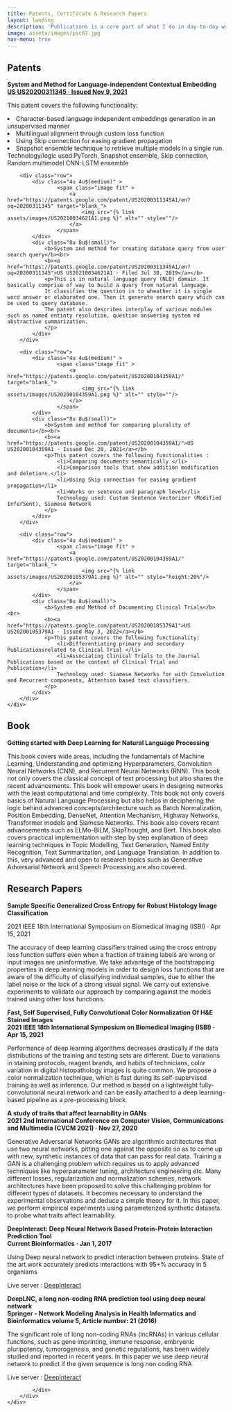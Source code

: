 ```yaml
---
title: Patents, Certificate & Research Papers
layout: landing
description: 'Publications is a core part of what I do in day-to-day work.'
image: assets/images/pic07.jpg
nav-menu: true
---
```


<!-- Main -->

<!-- One -->
<div class="box" >
	<h2>Patents</h2>	
</div>
<section id="one">
	<div class="inner">
		<div class="row">
			<div class="4u 4u$(medium)" >
					<span class="image fit" >
						<a href="https://patents.google.com/patent/US20200311345A1/en?oq=20200311345" target="blank_">
							<img src="{% link assets/images/US20200311345A1.png %}" alt="" style=""/>
						</a>
					</span>
			</div>
			<div class="8u 8u$(small)">
				<b>System and Method for Language-independent Contextual Embedding</b><br>
				<b><a href="https://patents.google.com/patent/US20200311345A1/en?oq=20200311345">US US20200311345 · Issued Nov 9, 2021</a></b>
				<p>This patent covers the following functionality:
					<li> Character-based language independent embeddings generation in an unsupervised manner</li>
						<li> Multilingual alignment through custom loss function</li>
							<li> Using Skip connection for easing gradient propagation</li>
					<li> Snapshot ensemble technique to retrieve multiple models in a single run.</li>
				   Technology/logic used:PyTorch, Snapshot ensemble, Skip connection, Random multimodel CNN-LSTM ensemble
				</p>
			</div>            
		</div>

		<div class="row">
			<div class="4u 4u$(medium)" >
					<span class="image fit" >
						<a href="https://patents.google.com/patent/US20200311345A1/en?oq=20200311345" target="blank_">
							<img src="{% link assets/images/US20210034621A1.png %}" alt="" style=""/>
						</a>
					</span>
			</div>
			<div class="8u 8u$(small)">
				<b>System and method for creating database query from user search query</b><br>
				<b><a href="https://patents.google.com/patent/US20200311345A1/en?oq=20200311345">US US20210034621A1 · Filed Jul 30, 2019</a></b>
				<p>This is in natural language query (NLQ) domain. It basically comprise of way to build a query from natural language. 
				It classifies the question in to wheather it is single word answer or elaborated one. Then it generate search query which can be used to query database. 
				The patent also describes interplay of various modules such as named entinty resolution, question answering system nd abstractive summarization.
				</p>
			</div>            
		</div>

		<div class="row">
			<div class="4u 4u$(medium)" >
					<span class="image fit" >
						<a href="https://patents.google.com/patent/US20200104359A1/" target="blank_">
							<img src="{% link assets/images/US20200104359A1.png %}" alt="" style=""/>
						</a>
					</span>
			</div>
			<div class="8u 8u$(small)">
				<b>System and method for comparing plurality of documents</b><br>
				<b><a href="https://patents.google.com/patent/US20200104359A1/">US US20200104359A1 · Issued Dec 28, 2021</a></b>
				<p>This patent covers the following functionalities : 
					<li>Comparing documents semantically </li>
					<li>Comparison tools that show addition modification and deletions.</li>
					<li>Using Skip connection for easing gradient propagation</li>
					<li>Works on sentence and paragraph level</li>
					Technology used: Custom Sentence Vectorizer (Modified InferSent), Siamese Network
				</p>
			</div>            
		</div>

		<div class="row">
			<div class="4u 4u$(medium)" >
					<span class="image fit" >
						<a href="https://patents.google.com/patent/US20200104359A1/" target="blank_">
							<img src="{% link assets/images/US20200105379A1.png %}" alt="" style="height:20%"/>
						</a>
					</span>
			</div>
			<div class="8u 8u$(small)">
				<b>System and Method of Documenting Clinical Trials</b><br>
				<b><a href="https://patents.google.com/patent/US20200105379A1">US US20200105379A1 · Issued May 3, 2022</a></b>
				<p>This patent covers the following functionality: 
					<li>Differentiating primary and secondary Publicationsrelated to Clinical Trial </li>
					<li>Associating Clinical Trials to the Journal Publications based on the content of Clinical Trial and Publication</li>
					Technology used: Siamese Networks for with Convolution and Recurrent components, Attention based text classifiers. 
				</p>
			</div>            
		</div>
	</div>
</section>

<div class="box" >
		<h2>Book</h2>	
</div>
<section id="one">
		<div class="inner">
			<div class="row">
				<div class="4u 4u$(medium)" >
						<span class="image fit" ><a href="https://www.amazon.com/dp/9389898110/" target="blank_"><img src="{% link assets/images/book.png %}" alt="" /></a></span>
				</div>
				<div class="8u 8u$(small)">
					<b>Getting started with Deep Learning for Natural Language Processing</b>
					<p>This book covers wide areas, including the fundamentals of Machine Learning, Understanding and optimizing Hyperparameters, Convolution Neural Networks (CNN), and Recurrent Neural Networks (RNN). This book not only covers the classical concept of text processing but also shares the recent advancements. This book will empower users in designing networks with the least computational and time complexity. This book not only covers basics of Natural Language Processing but also helps in deciphering the logic behind advanced concepts/architecture such as Batch Normalization, Position Embedding, DenseNet, Attention Mechanism, Highway Networks, Transformer models and Siamese Networks. This book also covers recent advancements such as ELMo-BiLM, SkipThought, and Bert. This book also covers practical implementation with step by step explanation of deep learning techniques in Topic Modelling, Text Generation, Named Entity Recognition, Text Summarization, and Language Translation. In addition to this, very advanced and open to research topics such as Generative Adversarial Network and Speech Processing are also covered.</p>
				</div>            
			</div>
		</div>
</section>

<div class="box" >
	<h2>Research Papers</h2>	
</div>
<section id="one">
	<div class="inner">
		<div class="row">
			<div class="4u 4u$(medium)" >
					<span class="image fit" ><a href="https://ieeexplore.ieee.org/document/9434169" target="blank_"><img src="{% link assets/images/pub/1.png %}" alt="" /></a></span>
			</div>
			<div class="8u 8u$(small)">
				<b>Sample Specific Generalized Cross Entropy for Robust Histology Image Classification</b><br>
				<p>2021 IEEE 18th International Symposium on Biomedical Imaging (ISBI) · Apr 15, 2021</p>
				<p>The accuracy of deep learning classifiers trained using the cross entropy loss function suffers even when a fraction of training labels are wrong or input images are uninformative. 
					We take advantage of the bootstrapping properties in deep learning models in order to design loss functions that are aware of the difficulty of classifying individual samples, due to either the label noise or the lack of a strong visual signal. We carry out extensive experiments to validate our approach by comparing against the models trained using other loss functions. 
				</p>
			</div>            
		</div>
	</div>
</section>
<section id="one">
	<div class="inner">
		<div class="row">
			<div class="4u 4u$(medium)" >
					<span class="image fit" ><a href="https://ieeexplore.ieee.org/document/9434121" target="blank_"><img src="{% link assets/images/pub/2.png %}" alt="" /></a></span>
			</div>
			<div class="8u 8u$(small)">
				<b>Fast, Self Supervised, Fully Convolutional Color Normalization Of H&E Stained Images</b><br>
				<b>2021 IEEE 18th International Symposium on Biomedical Imaging (ISBI) · Apr 15, 2021</b>
				<p>Performance of deep learning algorithms decreases drastically if the data distributions of the training and testing sets are different. Due to variations in staining protocols, reagent brands, and habits of technicians, color variation in digital histopathology images is quite common. We propose a color normalization technique, which is fast during its self-supervised training as well as inference. Our method is based on a lightweight fully-convolutional neural network and can be easily attached to a deep learning-based pipeline as a pre-processing block.</p>
			</div>            
		</div>
	</div>
</section>
<section id="one">
	<div class="inner">
		<div class="row">
			<div class="4u 4u$(medium)" >
					<span class="image fit" ><a href="https://deepai.org/publication/a-study-of-traits-that-affect-learnability-in-gans" target="blank_"><img src="{% link assets/images/pub/3.png %}" alt="" /></a></span>
			</div>
			<div class="8u 8u$(small)">
				<b>A study of traits that affect learnability in GANs</b><br>
				<b>2021 2nd International Conference on Computer Vision, Communications and Multimedia (CVCM 2021) · Nov 27, 2020</b>
				<p>Generative Adversarial Networks GANs are algorithmic architectures that use two neural networks, pitting one against the opposite so as to come up with new, synthetic instances of data that can pass for real data. Training a GAN is a challenging problem which requires us to apply advanced techniques like hyperparameter tuning, architecture engineering etc. Many different losses, regularization and normalization schemes, network architectures have been proposed to solve this challenging problem for different types of datasets. It becomes necessary to understand the experimental observations and deduce a simple theory for it. In this paper, we perform empirical experiments using parameterized synthetic datasets to probe what traits affect learnability.</p>
			</div>            
		</div>
	</div>
</section>
<section id="one">
	<div class="inner">
		<div class="row">
			<div class="4u 4u$(medium)" >
					<span class="image fit" ><a href="" target="blank_"><img src="{% link assets/images/pub/4.png %}" alt="" /></a></span>
			</div>
			<div class="8u 8u$(small)">
				<b>DeepInteract: Deep Neural Network Based Protein-Protein Interaction Prediction Tool</b><br>
				<b>Current Bioinformatics · Jan 1, 2017</b>
				<p>Using Deep neural network to predict interaction between proteins. State of the art work accurately predicts interactions with 95+% accuracy in 5 organiams</p>
				<p>Live server : <a href="https://bioserver.iiita.ac.in/deepinteract/" target="blank_">DeepInteract</a></p>
			</div>            
		</div>
	</div>
</section>
<section id="one">
	<div class="inner">
		<div class="row">
			<div class="4u 4u$(medium)" >
					<span class="image fit" ><a href="https://link.springer.com/article/10.1007/s13721-016-0129-2" target="blank_"><img src="{% link assets/images/pub/5.png %}" alt="" /></a></span>
			</div>
			<div class="8u 8u$(small)">
				<b>DeepLNC, a long non-coding RNA prediction tool using deep neural network</b> <br>
				<b>Springer - Network Modeling Analysis in Health Informatics and Bioinformatics volume 5, Article number: 21 (2016)</b>
				<p>The significant role of long non-coding RNAs (lncRNAs) in various cellular functions, such as gene imprinting, immune response, embryonic pluripotency, tumorogenesis, and genetic regulations, has been widely studied and reported in recent years. In this paper we use deep neural network to predict if the given sequence is long non coding RNA</p>
				<p>Live server : <a href="https://bioserver.iiita.ac.in/deeplnc/index.php" target="blank_">DeepInteract</a></p>

			</div>            
		</div>
	</div>
</section>
  
